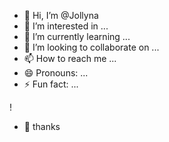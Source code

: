- 👋 Hi, I’m @Jollyna
- 👀 I’m interested in ...
- 🌱 I’m currently learning ...
- 💞️ I’m looking to collaborate on ...
- 📫 How to reach me ...
- 😄 Pronouns: ...
- ⚡ Fun fact: ...

<!---
Jollyna/Jollyna is a ✨ special ✨ repository because its `README.md` (this file) appears on your GitHub profile.
You can click the Preview link to take a look at your changes.
--->!
- 🥰 thanks 
